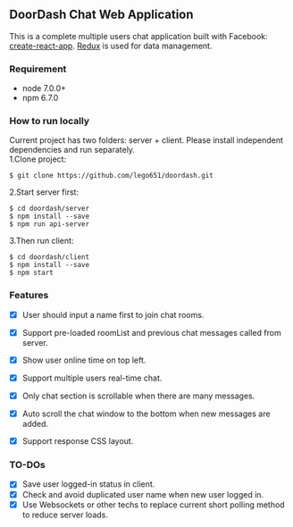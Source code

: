 ## DoorDash Chat Web Application
This is a complete multiple users chat application built with Facebook: [create-react-app](https://github.com/facebook/create-react-app). [Redux](https://redux.js.org/) is used for data management.

### Requirement
- node 7.0.0+
- npm 6.7.0

### How to run locally
Current project has two folders: server + client. Please install independent dependencies and run separately. <br />
1.Clone project:
```
$ git clone https://github.com/lego651/doordash.git
```
2.Start server first:
```
$ cd doordash/server
$ npm install --save
$ npm run api-server
```
3.Then run client:
```
$ cd doordash/client
$ npm install --save
$ npm start
```

### Features
- [x] User should input a name first to join chat rooms.
- [x] Support pre-loaded roomList and previous chat messages called from server.
- [x] Show user online time on top left.
- [x] Support multiple users real-time chat.
- [x] Only chat section is scrollable when there are many messages.
- [x] Auto scroll the chat window to the bottom when new messages are added.
- [x] Support response CSS layout.


### TO-DOs
- [x] Save user logged-in status in client.
- [x] Check and avoid duplicated user name when new user logged in.
- [x] Use Websockets or other techs to replace current short polling method to reduce server loads.
